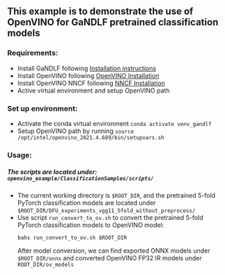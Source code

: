 ## This example is to demonstrate the use of OpenVINO for GaNDLF pretrained classification models

### Requirements:
- Install GaNDLF following [Installation instructions](https://cbica.github.io/GaNDLF/setup)
- Install OpenVINO following [OpenVINO Installation](https://docs.openvino.ai/latest/openvino_docs_install_guides_installing_openvino_linux.html)
- Install OpenVINO NNCF following [NNCF Installation](https://github.com/openvinotoolkit/nncf#installation)
- Active virtual environment and setup OpenVINO path

### Set up environment:
- Activate the conda virtual environment ```conda activate venv_gandlf```
- Setup OpenVINO path by running ```source /opt/intel/openvino_2021.4.689/bin/setupvars.sh```

### Usage: 
##### The scripts are located under: ```openvino_example/ClassificationSamples/scripts/```
- The current working directory is ```$ROOT_DIR```, and the pretrained 5-fold PyTorch classification models are located under ```$ROOT_DIR/DFU_experiments_vgg11_5fold_without_preprocess/```
- Use script ```run_convert_to_ov.sh``` to convert the pretrained 5-fold PyTorch classification models to OpenVINO model:
  ```
  bahs run_convert_to_ov.sh $ROOT_DIR
  ```
  After model conversion, we can find exported ONNX models under ```$ROOT_DIR/onnx``` and converted OpenVINO FP32 IR models under ```ROOT_DIR/ov_models```
 

